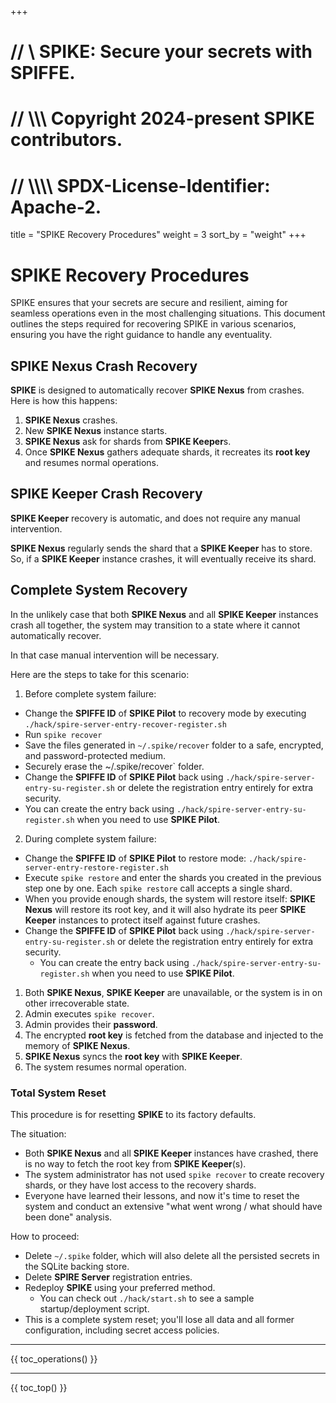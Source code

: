 +++
# //    \\ SPIKE: Secure your secrets with SPIFFE.
# //  \\\\\ Copyright 2024-present SPIKE contributors.
# // \\\\\\\ SPDX-License-Identifier: Apache-2.

title = "SPIKE Recovery Procedures"
weight = 3
sort_by = "weight"
+++




# SPIKE Recovery Procedures

SPIKE ensures that your secrets are secure and resilient, aiming for seamless
operations even in the most challenging situations. This document outlines the 
steps required for recovering SPIKE in various scenarios, ensuring
you have the right guidance to handle any eventuality.

## SPIKE Nexus Crash Recovery

**SPIKE** is designed to automatically recover **SPIKE Nexus** from crashes.
Here is how this happens:

1. **SPIKE Nexus** crashes.
2. New **SPIKE Nexus** instance starts.
3. **SPIKE Nexus** ask for shards from **SPIKE Keeper**s.
4. Once **SPIKE Nexus** gathers adequate shards, it recreates its **root key**
   and resumes normal operations.

[spiffe]: https://spiffe.io/

## SPIKE Keeper Crash Recovery

**SPIKE Keeper** recovery is automatic, and does not require any manual
intervention.

**SPIKE Nexus** regularly sends the shard that a **SPIKE Keeper** has to store.
So, if a **SPIKE Keeper** instance crashes, it will eventually receive its
shard.


## Complete System Recovery

In the unlikely case that both **SPIKE Nexus** and all **SPIKE Keeper** 
instances crash all together, the system may transition to a state where
it cannot automatically recover.

In that case manual intervention will be necessary.

Here are the steps to take for this scenario:

1. Before complete system failure:
  * Change the **SPIFFE ID** of **SPIKE Pilot** to recovery mode by 
    executing `./hack/spire-server-entry-recover-register.sh`
  * Run `spike recover`
  * Save the files generated in `~/.spike/recover` folder to a safe,
    encrypted, and password-protected medium.
  * Securely erase the ~/.spike/recover` folder.
  * Change the **SPIFFE ID** of **SPIKE Pilot** back using
   `./hack/spire-server-entry-su-register.sh` or delete the registration
   entry entirely for extra security.
   * You can create the entry back using 
     `./hack/spire-server-entry-su-register.sh` when you need to use 
     **SPIKE Pilot**.
2. During complete system failure:
  * Change the **SPIFFE ID** of **SPIKE Pilot** to restore mode:
    `./hack/spire-server-entry-restore-register.sh`
  * Execute `spike restore` and enter the shards you created in the
    previous step one by one. Each `spike restore` call accepts a 
    single shard.
  * When you provide enough shards, the system will restore itself:
    **SPIKE Nexus** will restore its root key, and it will also hydrate
    its peer **SPIKE Keeper** instances to protect itself against future
    crashes.
  * Change the **SPIFFE ID** of **SPIKE Pilot** back using
    `./hack/spire-server-entry-su-register.sh` or delete the registration
    entry entirely for extra security.
    * You can create the entry back using
      `./hack/spire-server-entry-su-register.sh` when you need to use
      **SPIKE Pilot**.

1. Both **SPIKE Nexus**, **SPIKE Keeper** are unavailable, or the system is
   in on other irrecoverable state.
2. Admin executes `spike recover`.
3. Admin provides their **password**.
4. The encrypted **root key** is fetched from the database and injected to
   the memory of **SPIKE Nexus**.
5. **SPIKE Nexus** syncs the **root key** with **SPIKE Keeper**.
6. The system resumes normal operation.

### Total System Reset

This procedure is for resetting **SPIKE** to its factory defaults.

The situation:

* Both **SPIKE Nexus** and all **SPIKE Keeper** instances have crashed, there
  is no way to fetch the root key from **SPIKE Keeper**(s).
* The system administrator has not used `spike recover` to create recovery 
  shards, or they have lost access to the recovery shards.
* Everyone have learned their lessons, and now it's time to reset the system
  and conduct an extensive "what went wrong / what should have been done" 
  analysis.

How to proceed:

* Delete `~/.spike` folder, which will also delete all the persisted secrets
  in the SQLite backing store.
* Delete **SPIRE Server** registration entries.
* Redeploy **SPIKE** using your preferred method.
  * You can check out `./hack/start.sh` to see a sample startup/deployment
    script.
* This is a complete system reset; you'll lose all data and all former
  configuration, including secret access policies.

----

{{ toc_operations() }}

----

{{ toc_top() }}
